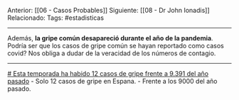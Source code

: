 Anterior: [[06 - Casos Probables]]
Siguiente: [[08 - Dr John Ionadis]]
Relacionado:
Tags: #estadisticas

------------------------------------------------------
Además, **la gripe común desapareció durante el año de la pandemia**. Podría ser que los casos de gripe común se hayan reportado como casos covid? Nos obliga a dudar de la veracidad de los números de contagio.

--------------------------------------------------------------------

[# Esta temporada ha habido 12 casos de gripe frente a 9.391 del año pasado](https://www.elmundo.es/ciencia-y-salud/salud/2021/04/09/607047bcfc6c83dd5b8b45c5.html) 
	- Solo 12 casos de gripe en Espana.
	- Frente a los 9000 del año pasado.



